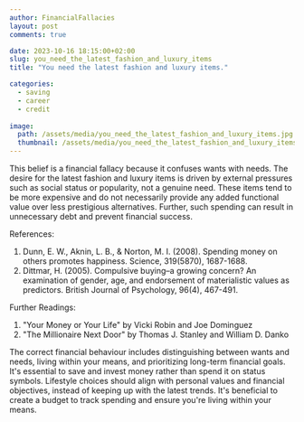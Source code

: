 ```yaml
---
author: FinancialFallacies
layout: post
comments: true

date: 2023-10-16 18:15:00+02:00  
slug: you_need_the_latest_fashion_and_luxury_items
title: "You need the latest fashion and luxury items."

categories:
  - saving
  - career
  - credit
  
image:
  path: /assets/media/you_need_the_latest_fashion_and_luxury_items.jpg
  thumbnail: /assets/media/you_need_the_latest_fashion_and_luxury_items.jpg
---
```


This belief is a financial fallacy because it confuses wants with needs. The desire for the latest fashion and luxury items is driven by external pressures such as social status or popularity, not a genuine need. These items tend to be more expensive and do not necessarily provide any added functional value over less prestigious alternatives. Further, such spending can result in unnecessary debt and prevent financial success.

References:
1. Dunn, E. W., Aknin, L. B., & Norton, M. I. (2008). Spending money on others promotes happiness. Science, 319(5870), 1687-1688.
2. Dittmar, H. (2005). Compulsive buying–a growing concern? An examination of gender, age, and endorsement of materialistic values as predictors. British Journal of Psychology, 96(4), 467-491.

Further Readings:
1. "Your Money or Your Life" by Vicki Robin and Joe Dominguez
2. "The Millionaire Next Door" by Thomas J. Stanley and William D. Danko

The correct financial behaviour includes distinguishing between wants and needs, living within your means, and prioritizing long-term financial goals. It's essential to save and invest money rather than spend it on status symbols. Lifestyle choices should align with personal values and financial objectives, instead of keeping up with the latest trends. It's beneficial to create a budget to track spending and ensure you're living within your means.

